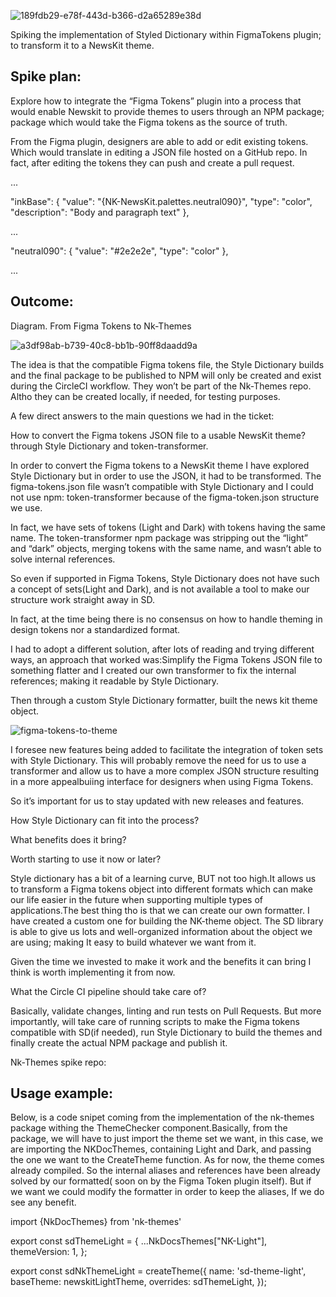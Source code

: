 ![189fdb29-e78f-443d-b366-d2a65289e38d](https://user-images.githubusercontent.com/25549355/154725215-a166b51f-3d30-4741-a3f0-d77a1a3c0cc6.png)

Spiking the implementation of Styled Dictionary within FigmaTokens plugin; to transform it to a NewsKit theme.

## Spike plan:

Explore how to integrate the “Figma Tokens” plugin into a process that would enable Newskit to provide  themes to users through an NPM package; package which would take the Figma tokens as the source of truth. 

From the Figma plugin, designers are able to add or edit existing tokens. Which would translate in editing a JSON file hosted on a GitHub repo. In fact, after editing the tokens they can push and create a pull request.

...

"inkBase": {
          "value": "{NK-NewsKit.palettes.neutral090}",
          "type": "color",
          "description": "Body and paragraph text"
        },

...

"neutral090": {
          "value": "#2e2e2e",
          "type": "color"
        },
        
...

## Outcome:

Diagram. From Figma Tokens to Nk-Themes

![a3df98ab-b739-40c8-bb1b-90ff8daadd9a](https://user-images.githubusercontent.com/25549355/154725195-18af0e9f-00d4-4b68-9da8-88eab722c31b.png)

The idea is that the compatible Figma tokens file, the Style Dictionary builds and the final package to be published to NPM will only be created and exist during the CircleCI workflow. They won’t be part of the Nk-Themes repo. Altho they can be created locally, if needed, for testing purposes.

A few direct answers to the main questions we had in the ticket:

How to convert the Figma tokens JSON file to a usable NewsKit theme? through Style Dictionary and token-transformer.

In order to convert the Figma tokens to a NewsKit theme I have explored Style Dictionary but in order to use the JSON, it had to be transformed. The figma-tokens.json file wasn’t compatible with Style Dictionary and I could not use npm: token-transformer because of the figma-token.json structure we use. 

In fact, we have sets of tokens (Light and Dark) with tokens having the same name. The token-transformer npm package was stripping out the “light” and “dark” objects, merging tokens with the same name, and wasn’t able to solve internal references.

So even if supported in Figma Tokens, Style Dictionary does not have such a concept of sets(Light and Dark), and is not available a tool to make our structure work straight away in SD.

In fact, at the time being there is no consensus on how to handle theming in design tokens nor a standardized format.

I had to adopt a different solution, after lots of reading and trying different ways, an approach that worked was:Simplify the Figma Tokens JSON file to something flatter and I created our own transformer to fix the internal references; making it readable by Style Dictionary.

Then through a custom Style Dictionary formatter, built the news kit theme object.

![figma-tokens-to-theme](https://user-images.githubusercontent.com/25549355/154725478-a8580fa1-7112-43f9-b959-9b41dc2b90c0.png)

I foresee new features being added to facilitate the integration of token sets with Style Dictionary. This will probably remove the need for us to use a transformer and allow us to have a more complex JSON structure resulting in a more appealbuiing interface for designers when using Figma Tokens.

So it’s important for us to stay updated with new releases and features.

How Style Dictionary can fit into the process? 

What benefits does it bring? 

Worth starting to use it now or later?

Style dictionary has a bit of a learning curve, BUT not too high.It allows us to transform a Figma tokens object into different formats which can make our life easier in the future when supporting multiple types of applications.The best thing tho is that we can create our own formatter. I have created a custom one for building the NK-theme object. The SD library is able to give us lots and well-organized information about the object we are using; making It easy to build whatever we want from it.

Given the time we invested to make it work and the benefits it can bring I think is worth implementing it from now.

What the Circle CI pipeline should take care of?

Basically, validate changes, linting and run tests on Pull Requests. But more importantly, will take care of running scripts to make the Figma tokens compatible with SD(if needed), run Style Dictionary to build the themes and finally create the actual NPM package and publish it.

Nk-Themes spike repo: 

## Usage example: 

Below, is a code snipet coming from the implementation of the nk-themes package withing the ThemeChecker component.Basically, from the package, we will have to just import the theme set we want, in this case, we are importing the NKDocThemes, containing Light and Dark,  and passing the one we want to the CreateTheme function. As for now, the theme comes already compiled. So the internal aliases and references have been already solved by our formatted( soon on by the Figma Token plugin itself). But if we want we could modify the formatter in order to keep the aliases, If we do see any benefit.

import {NkDocThemes} from 'nk-themes'

export const sdThemeLight = {
  ...NkDocsThemes["NK-Light"],
  themeVersion: 1,
};

export const sdNkThemeLight = createTheme({
  name: 'sd-theme-light',
  baseTheme: newskitLightTheme,
  overrides: sdThemeLight,
});

 


